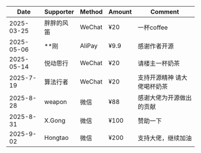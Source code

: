 | Date | Supporter | Method | Amount | Comment |
| --- | --- | --- | --- | --- |
| 2025-03-25 | 胖胖的风笛 | WeChat | ¥20 | 一杯coffee |
| 2025-05-06 | **刚 | AliPay | ¥9.9 | 感谢作者开源 |
| 2025-05-14 | 悦动思行 | WeChat | ¥20 | 请楼主一杯奶茶 |
| 2025-7-19 | 算法行者 | WeChat | ¥20 | 支持开源精神 请大佬喝杯奶茶 |
| 2025-8-28 | weapon | 微信 | ¥88 | 感谢大佬为开源做出的贡献 |
| 2025-8-31 | X.Gong | 微信 | ¥100 | 赞助一下 | 
| 2025-9-02 | Hongtao | 微信 | ¥200 | 支持大佬，继续加油 | 